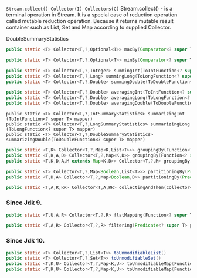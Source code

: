 `
Stream.collect()
Collector(I)
Collectors(C)
`
Stream.collect() - is a terminal operation in Stream. It is a special case of reduction operation called mutable reduction operation. Because it returns mutable result container such as List, Set and Map according to supplied Collector.



DoubleSummaryStatistics

```java
public static <T> Collector<T,​?,​Optional<T>> maxBy​(Comparator<? super T> comparator)
```

```java
public static <T> Collector<T,​?,​Optional<T>> minBy​(Comparator<? super T> comparator)
```

```java
public static <T> Collector<T,​?,​Integer> summingInt​(ToIntFunction<? super T> mapper)
public static <T> Collector<T,​?,​Long> summingLong​(ToLongFunction<? super T> mapper)
public static <T> Collector<T,​?,​Double> summingDouble​(ToDoubleFunction<? super T> mapper)
```

```java
public static <T> Collector<T,​?,​Double> averagingInt​(ToIntFunction<? super T> mapper)
public static <T> Collector<T,​?,​Double> averagingLong​(ToLongFunction<? super T> mapper)
public static <T> Collector<T,​?,​Double> averagingDouble​(ToDoubleFunction<? super T> mapper)
```

```
public static <T> Collector<T,​?,​IntSummaryStatistics> summarizingInt​(ToIntFunction<? super T> mapper)
public static <T> Collector<T,​?,​LongSummaryStatistics> summarizingLong​(ToLongFunction<? super T> mapper)
public static <T> Collector<T,​?,​DoubleSummaryStatistics> summarizingDouble​(ToDoubleFunction<? super T> mapper)
```


```java
public static <T,​K> Collector<T,​?,​Map<K,​List<T>>> groupingBy​(Function<? super T,​? extends K> classifier)
public static <T,​K,​A,​D> Collector<T,​?,​Map<K,​D>> groupingBy​(Function<? super T,​? extends K> classifier, Collector<? super T,​A,​D> downstream)
public static <T,​K,​D,​A,​M extends Map<K,​D>> Collector<T,​?,​M> groupingBy​(Function<? super T,​? extends K> classifier, Supplier<M> mapFactory, Collector<? super T,​A,​D> downstream)
```


```java
public static <T> Collector<T,​?,​Map<Boolean,​List<T>>> partitioningBy​(Predicate<? super T> predicate)
public static <T,​D,​A> Collector<T,​?,​Map<Boolean,​D>> partitioningBy​(Predicate<? super T> predicate, Collector<? super T,​A,​D> downstream)
```



```java
public static <T,​A,​R,​RR> Collector<T,​A,​RR> collectingAndThen​(Collector<T,​A,​R> downstream, Function<R,​RR> finisher)
```

### Since Jdk 9.
```java
public static <T,​U,​A,​R> Collector<T,​?,​R> flatMapping​(Function<? super T,​? extends Stream<? extends U>> mapper, Collector<? super U,​A,​R> downstream)

public static <T,​A,​R> Collector<T,​?,​R> filtering​(Predicate<? super T> predicate, Collector<? super T,​A,​R> downstream)
```

### Since Jdk 10.
```java
public static <T> Collector<T,​?,​List<T>> toUnmodifiableList()
public static <T> Collector<T,​?,​Set<T>> toUnmodifiableSet()
public static <T,​K,​U> Collector<T,​?,​Map<K,​U>> toUnmodifiableMap​(Function<? super T,​? extends K> keyMapper, Function<? super T,​? extends U> valueMapper)
public static <T,​K,​U> Collector<T,​?,​Map<K,​U>> toUnmodifiableMap​(Function<? super T,​? extends K> keyMapper, Function<? super T,​? extends U> valueMapper, BinaryOperator<U> mergeFunction)
```
